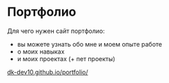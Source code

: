 # Портфолио

Для чего нужен сайт портфолио:

- вы можете узнать обо мне и моем опыте работе
- о моих навыках
- и моих проектах (+ пет проекты)

[dk-dev10.github.io/portfolio/](dk-dev10.github.io/portfolio)
